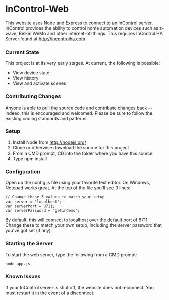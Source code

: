 InControl-Web
=============

This website uses Node and Express to connect to an InControl server. InControl provides the ability to control home automation devices such as z-wave, Belkin WeMo and other internet-of-things. This requires InControl HA Server found at http://incontrolha.com

### Current State

This project is at its very early stages. At current, the following is possible:

* View device state
* View history
* View and activate scenes

### Contributing Changes

Anyone is able to pull the source code and contribute changes back -- indeed, this is encouraged and welcomed. Please be sure to follow the existing coding standards and patterns.

### Setup

1. Install Node from http://nodejs.org/
2. Clone or otherwise download the source for this project
3. From a CMD prompt, CD into the folder where you have this source
4. Type npm install

### Configuration

Open up the config.js file using your favorite text editor. On Windows, Notepad works great. At the top of the file you'll see 3 lines:

```
// Change these 3 values to match your setup
var server = "localhost";
var serverPort = 8711;
var serverPassword = "getindemo";
```

By default, this will connect to localhost over the default port of 8711. Change these to match your own setup, including the server password that you've got set (if any).

### Starting the Server

To start the web server, type the following from a CMD prompt:

```node app.js```

### Known Issues

If your InControl server is shut off, the website does not reconnect. You must restart it in the event of a disconnect.
